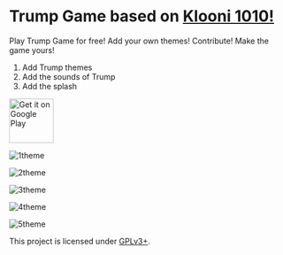 Trump Game based on [Klooni 1010!](https://github.com/LonamiWebs/Klooni1010)
============
Play Trump Game for free! Add your own themes! Contribute! Make the game yours!

1. Add  Trump themes
2. Add the sounds of Trump
3. Add the splash

[<img src="https://play.google.com/intl/en_us/badges/images/generic/en-play-badge.png" alt="Get it on Google Play" height=
"80">](https://play.google.com/store/apps/details?id=com.vision.elimination)



![1theme](/Users/wenen_dev/Documents/Trumpgame/fastlane/metadata/android/en-US/images/phoneScreenshots/1theme.png)

![2theme](/Users/wenen_dev/Documents/Trumpgame/fastlane/metadata/android/en-US/images/phoneScreenshots/2theme.png)

![3theme](/Users/wenen_dev/Documents/Trumpgame/fastlane/metadata/android/en-US/images/phoneScreenshots/3theme.png)

![4theme](/Users/wenen_dev/Documents/Trumpgame/fastlane/metadata/android/en-US/images/phoneScreenshots/4theme.png)

![5theme](/Users/wenen_dev/Documents/Trumpgame/fastlane/metadata/android/en-US/images/phoneScreenshots/5theme.png)

This project is licensed under [GPLv3+](LICENSE).

